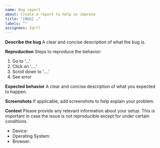 ```yaml
---
name: Bug report
about: Create a report to help us improve
title: "[BUG] …"
labels: ""
assignees: Sqrrl
---
```


**Describe the bug**
A clear and concise description of what the bug is.

**Reproduction**
Steps to reproduce the behavior:

1. Go to '...'
2. Click on '....'
3. Scroll down to '....'
4. See error

**Expected behavior**
A clear and concise description of what you expected to happen.

**Screenshots**
If applicable, add screenshots to help explain your problem.

**Context**
Please provide any relevant information about your setup. This is important in case the issue is not reproducible except for under certain conditions.

- Device:
- Operating System:
- Browser:
